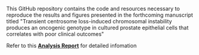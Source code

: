 This GitHub repository contains the code and resources necessary to reproduce the results and figures presented in the forthcoming manuscript titled "Transient centrosome loss-induced chromosomal instability produces an oncogenic genotype in cultured prostate epithelial cells that correlates with poor clinical outcomes"

Refer to this [**Analysis Report**](https://jiawenyang16.github.io/centrosome_loss_and_PCa/) for detailed infomation
